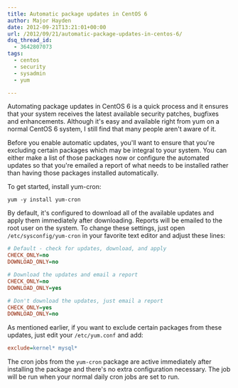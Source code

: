 ```yaml
---
title: Automatic package updates in CentOS 6
author: Major Hayden
date: 2012-09-21T13:21:01+00:00
url: /2012/09/21/automatic-package-updates-in-centos-6/
dsq_thread_id:
  - 3642807073
tags:
  - centos
  - security
  - sysadmin
  - yum

---
```

Automating package updates in CentOS 6 is a quick process and it ensures that your system receives the latest available security patches, bugfixes and enhancements. Although it's easy and available right from yum on a normal CentOS 6 system, I still find that many people aren't aware of it.

Before you enable automatic updates, you'll want to ensure that you're excluding certain packages which may be integral to your system. You can either make a list of those packages now or configure the automated updates so that you're emailed a report of what needs to be installed rather than having those packages installed automatically.

To get started, install yum-cron:

```
yum -y install yum-cron
```

By default, it's configured to download all of the available updates and apply them immediately after downloading. Reports will be emailed to the root user on the system. To change these settings, just open `/etc/sysconfig/yum-cron` in your favorite text editor and adjust these lines:

```ini
# Default - check for updates, download, and apply
CHECK_ONLY=no
DOWNLOAD_ONLY=no

# Download the updates and email a report
CHECK_ONLY=no
DOWNLOAD_ONLY=yes

# Don't download the updates, just email a report
CHECK_ONLY=yes
DOWNLOAD_ONLY=no
```

As mentioned earlier, if you want to exclude certain packages from these updates, just edit your `/etc/yum.conf` and add:

```ini
exclude=kernel* mysql*
```

The cron jobs from the `yum-cron` package are active immediately after installing the package and there's no extra configuration necessary. The job will be run when your normal daily cron jobs are set to run.
